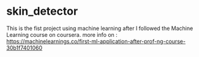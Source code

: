 # skin_detector

This is the fist project using machine learning after I followed the Machine Learning course on coursera.
more info on : https://machinelearnings.co/first-ml-application-after-prof-ng-course-30b1f7401060
